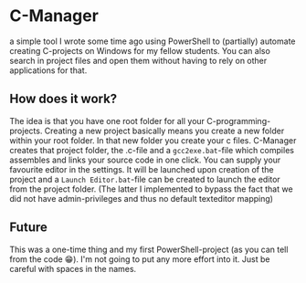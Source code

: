 # C-Manager

a simple tool I wrote some time ago using PowerShell to (partially) automate creating C-projects on Windows for my fellow students. You can also search in project files and open them without having to rely on other applications for that.

## How does it work?
The idea is that you have one root folder for all your C-programming-projects. Creating a new project basically means you create a new folder within your root folder. In that new folder you create your c files. C-Manager creates that project folder, the .c-file and a `gcc2exe.bat`-file which compiles assembles and links your source code in one click. You can supply your favourite editor in the settings. It will be launched upon creation of the project and a `Launch Editor.bat`-file can be created to launch the editor from the project folder.  (The latter I implemented to bypass the fact that we did not have admin-privileges and thus no default texteditor mapping)

## Future
This was a one-time thing and my first PowerShell-project (as you can tell from the code :grin:). I'm not going to put any more effort into it. Just be careful with spaces in the names.
